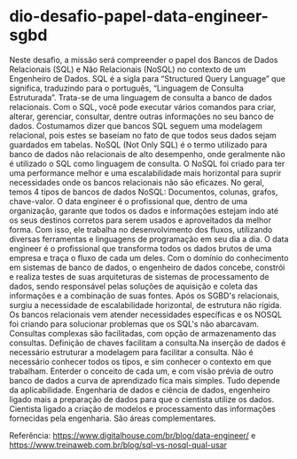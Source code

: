 # dio-desafio-papel-data-engineer-sgbd
Neste desafio, a missão será compreender o papel dos Bancos de Dados Relacionais (SQL) e Não Relacionais (NoSQL) no contexto de um Engenheiro de Dados.
SQL é a sigla para “Structured Query Language” que significa, traduzindo para o português, “Linguagem de Consulta Estruturada”. Trata-se de uma linguagem de consulta a banco de dados relacionais. Com o SQL, você pode executar vários comandos para criar, alterar, gerenciar, consultar, dentre outras informações no seu banco de dados. Costumamos dizer que bancos SQL seguem uma modelagem relacional, pois estes se baseiam no fato de que todos seus dados sejam guardados em tabelas.
NoSQL (Not Only SQL) é o termo utilizado para banco de dados não relacionais de alto desempenho, onde geralmente não é utilizado o SQL como linguagem de consulta. O NoSQL foi criado para ter uma performance melhor e uma escalabilidade mais horizontal para suprir necessidades onde os bancos relacionais não são eficazes. No geral, temos 4 tipos de bancos de dados NoSQL: Documentos, colunas, grafos, chave-valor.
O data engineer é o profissional que, dentro de uma organização, garante que todos os dados e informações estejam indo até os seus destinos corretos para serem usados e aproveitados da melhor forma. Com isso, ele trabalha no desenvolvimento dos fluxos, utilizando diversas ferramentas e linguagens de programação em seu dia a dia.
O data engineer é o profissional que transforma todos os dados brutos de uma empresa e traça o fluxo de cada um deles. Com o domínio do conhecimento em sistemas de banco de dados, o engenheiro de dados concebe, constrói e realiza testes de suas arquiteturas de sistemas de processamento de dados, sendo responsável pelas soluções de aquisição e coleta das informações e a combinação de suas fontes.
Após os SGBD's relacionais, surgiu a necessidade de escalabilidade horizontal, de estrutura não rígida.
Os bancos relacionais vem atender necessidades específicas e os NOSQL foi criando para solucionar problemas que os SQL's não abarcavam. Consultas complexas são facilitadas, com opção de armazenamento das consultas.
Definição de chaves facilitam a consulta.Na inserção de dados é necessário estruturar a modelagem para facilitar a consulta. 
Não é necessário conhecer todos os tipos, e sim conhecer o contexto em que trabalham. Enterder o conceito de cada um, e com visão prévia de outro banco de dados a curva de aprendizado fica mais simples. Tudo depende da aplicabilidade. 
Engenharia de dados e ciência de dados, engenheiro ligado mais a preparação de dados para que o cientista utilize os dados. Cientista ligado a criação de modelos e processamento das informações fornecidas pela engenharia. São áreas complementares.

Referência:
https://www.digitalhouse.com/br/blog/data-engineer/ e 
https://www.treinaweb.com.br/blog/sql-vs-nosql-qual-usar
